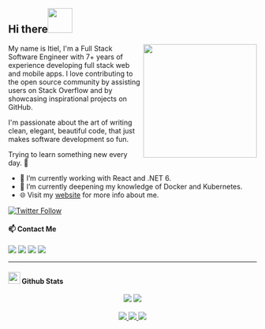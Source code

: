 
<h2>Hi there<img src="https://media.giphy.com/media/bcKmIWkUMCjVm/giphy.gif" width="50"></h2>
<img align='right' src="https://media.giphy.com/media/M9gbBd9nbDrOTu1Mqx/giphy.gif" width="230">

My name is Itiel, I'm a Full Stack Software Engineer with 7+ years of experience developing full stack web and mobile apps.
I love contributing to the open source community by assisting users on Stack Overflow and by showcasing inspirational projects on GitHub.

I'm passionate about the art of writing clean, elegant, beautiful code, that just makes software development so fun.

Trying to learn something new every day. 🤞
- 🔭 I’m currently working with React and .NET 6.
- 🌱 I’m currently deepening my knowledge of Docker and Kubernetes.
- 🌐 Visit my [website](https://itiel.me/) for more info about me.

[![Twitter Follow](https://img.shields.io/twitter/follow/ItielMaimon?style=social)](https://twitter.com/ItielMaimon)

#### 📫 Contact Me

[<img src="https://img.shields.io/badge/linkedin-%230077B5.svg?&style=for-the-badge&logo=linkedin&logoColor=white" />](https://www.linkedin.com/in/itielmaimon/)
[<img src="https://img.shields.io/badge/twitter-%231DA1F2.svg?&style=for-the-badge&logo=twitter&logoColor=white" />](https://twitter.com/ItielMaimon)
[<img src="https://img.shields.io/badge/medium-%2312100E.svg?&style=for-the-badge&logo=medium&logoColor=white" />](https://medium.com/@itielmaimon)
[<img src ="https://img.shields.io/badge/portfolio-web%23.svg?&style=for-the-badge&logo=globe&logoColor=white">](https://itiel.me/)

---
<h4> <img src="https://media.giphy.com/media/du3J3cXyzhj75IOgvA/giphy.gif" width="24"> Github Stats</h4>

<p align = "center">
  <img src = "https://github-readme-stats.vercel.app/api?username=itielmaimon&show_icons=true&theme=radical&line_height=33">
  <img src = "https://github-readme-stats.vercel.app/api/top-langs/?username=itielmaimon&hide=css,html,ShaderLab&theme=tokyonight">
  <br>
  <br>
  <a href="https://github.com/itielMaimon">
    <img src="https://badges.pufler.dev/years/itielmaimon?style=flat-square&color=black&logo=github">
  </a>
  <a href="https://github.com/itielMaimon">
    <img src="https://badges.pufler.dev/repos/itielmaimon?style=flat-square&color=black&logo=github">
  </a>
  <a href="https://github.com/itielMaimon">
    <img src="https://badges.pufler.dev/visits/itielmaimon/itielmaimon?style=flat-square&color=black&logo=github">
  </a>
</p>

<!--
**itielMaimon/ItielMaimon** is a ✨ _special_ ✨ repository because its `README.md` (this file) appears on your GitHub profile.

Here are some ideas to get you started:

- 🔭 I’m currently working on ...
- 🌱 I’m currently learning ...
- 👯 I’m looking to collaborate on ...
- 🤔 I’m looking for help with ...
- 💬 Ask me about ...
- 📫 How to reach me: ...
- 😄 Pronouns: ...
- ⚡ Fun fact: ...
-->
